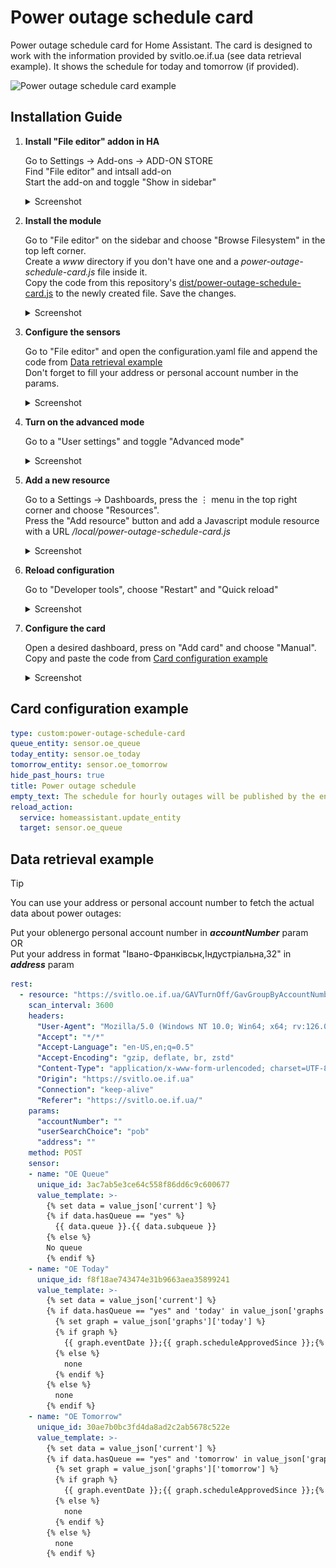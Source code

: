 # Power outage schedule card

Power outage schedule card for Home Assistant. The card is designed to work with the information provided by svitlo.oe.if.ua (see data retrieval example). It shows the schedule for today and tomorrow (if provided).

![Power outage schedule card example](images/POS.gif)

## Installation Guide

1. **Install "File editor" addon in HA**
   
    Go to Settings -> Add-ons -> ADD-ON STORE <br>
    Find "File editor" and intsall add-on <br>
    Start the add-on and toggle "Show in sidebar"
    <details>
    <summary>Screenshot</summary>
    <IMG src="images/file_editor_addon.jpeg"  alt="file editor add-on"/>
    </details>

2. **Install the module**
   
    Go to "File editor" on the sidebar and choose "Browse Filesystem" in the top left corner. <br>
    Create a *www* directory if you don't have one and a *power-outage-schedule-card.js* file inside it. <br>
    Copy the code from this repository's [dist/power-outage-schedule-card.js](dist/power-outage-schedule-card.js) to the newly created file. Save the changes.
    <details>
    <summary>Screenshot</summary>
    <IMG src="images/install_module.jpeg"  alt="module installation"/>
    </details>

3. **Configure the sensors**
   
    Go to "File editor" and open the configuration.yaml file and append the code from [Data retrieval example](#data-retrieval-example) <br>
    Don't forget to fill your address or personal account number in the params.
    <details>
    <summary>Screenshot</summary>
    <IMG src="images/sensors_configuration.jpeg"  alt="sensors configuration"/>
    </details>

4. **Turn on the advanced mode**
   
    Go to a "User settings" and toggle "Advanced mode"
    <details>
    <summary>Screenshot</summary>
    <IMG src="images/advanced_mode.jpeg"  alt="advanced mode"/>
    </details>
   
5. **Add a new resource**

    Go to a Settings -> Dashboards, press the ⋮ menu in the top right corner and choose "Resources". <br>
    Press the "Add resource" button and add a Javascript module resource with a URL */local/power-outage-schedule-card.js*
    <details>
    <summary>Screenshot</summary>
    <IMG src="images/add_resource.jpeg"  alt="add resource"/>
    </details>
   
6. **Reload configuration**
   
    Go to "Developer tools", choose "Restart" and "Quick reload"
    <details>
    <summary>Screenshot</summary>
    <IMG src="images/restart_configuration.jpeg"  alt="reload configuration"/>
    </details>
   
7. **Configure the card** 
   
    Open a desired dashboard, press on "Add card" and choose "Manual".
    Copy and paste the code from [Card configuration example](#card-configuration-example) <br>
    <details>
    <summary>Screenshot</summary>
    <IMG src="images/add_card.jpeg"  alt="add card"/>
    <IMG src="images/configure_card.jpeg"  alt="configure card"/>
    </details>

## Card configuration example

```yaml
type: custom:power-outage-schedule-card
queue_entity: sensor.oe_queue
today_entity: sensor.oe_today
tomorrow_entity: sensor.oe_tomorrow
hide_past_hours: true
title: Power outage schedule
empty_text: The schedule for hourly outages will be published by the end of the day.
reload_action:
  service: homeassistant.update_entity
  target: sensor.oe_queue
```

## Data retrieval example
> [!TIP]
> You can use your address or personal account number to fetch the actual data about power outages:
> 
> Put your oblenergo personal account number in __*accountNumber*__ param <br>
> OR <br>
> Put your address in format "Івано-Франківськ,Індустріальна,32" in __*address*__ param
```yaml
rest:
  - resource: "https://svitlo.oe.if.ua/GAVTurnOff/GavGroupByAccountNumber"
    scan_interval: 3600
    headers:
      "User-Agent": "Mozilla/5.0 (Windows NT 10.0; Win64; x64; rv:126.0) Gecko/20100101 Firefox/126.0"
      "Accept": "*/*"
      "Accept-Language": "en-US,en;q=0.5"
      "Accept-Encoding": "gzip, deflate, br, zstd"
      "Content-Type": "application/x-www-form-urlencoded; charset=UTF-8"
      "Origin": "https://svitlo.oe.if.ua"
      "Connection": "keep-alive"
      "Referer": "https://svitlo.oe.if.ua/"
    params:
      "accountNumber": ""
      "userSearchChoice": "pob"
      "address": ""
    method: POST
    sensor:
    - name: "OE Queue"
      unique_id: 3ac7ab5e3ce64c558f86dd6c9c600677
      value_template: >-
        {% set data = value_json['current'] %}
        {% if data.hasQueue == "yes" %}
          {{ data.queue }}.{{ data.subqueue }}
        {% else %}
        No queue
        {% endif %}
    - name: "OE Today"
      unique_id: f8f18ae743474e31b9663aea35899241
      value_template: >-
        {% set data = value_json['current'] %}
        {% if data.hasQueue == "yes" and 'today' in value_json['graphs'] %}
          {% set graph = value_json['graphs']['today'] %}
          {% if graph %}
            {{ graph.eventDate }};{{ graph.scheduleApprovedSince }};{% for hour in graph.hoursList %}{{ (hour.hour | int) - 1 }}:{{ hour.electricity }};{% endfor %}
          {% else %}
            none
          {% endif %}
        {% else %}
          none
        {% endif %}
    - name: "OE Tomorrow"
      unique_id: 30ae7b0bc3fd4da8ad2c2ab5678c522e
      value_template: >-
        {% set data = value_json['current'] %}
        {% if data.hasQueue == "yes" and 'tomorrow' in value_json['graphs'] %}
          {% set graph = value_json['graphs']['tomorrow'] %}
          {% if graph %}
            {{ graph.eventDate }};{{ graph.scheduleApprovedSince }};{% for hour in graph.hoursList %}{{ (hour.hour | int) - 1 }}:{{ hour.electricity }};{% endfor %}
          {% else %}
            none
          {% endif %}
        {% else %}
          none
        {% endif %}
```